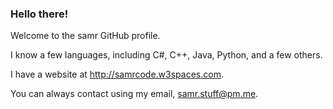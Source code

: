 ### Hello there!
Welcome to the samr GitHub profile.

I know a few languages, including C#, C++, Java, Python, and a few others.

I have a website at http://samrcode.w3spaces.com.

You can always contact using my email, samr.stuff@pm.me.
